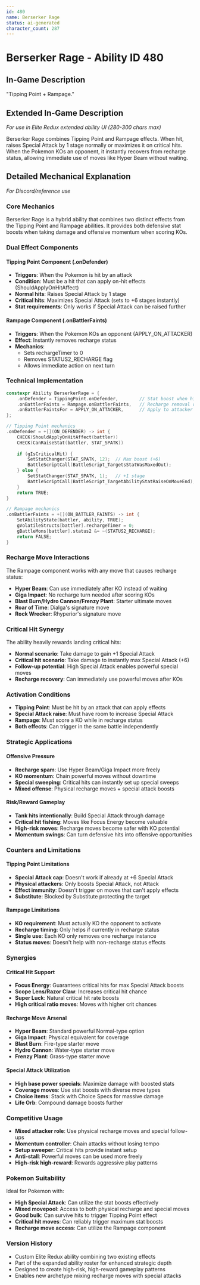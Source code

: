 ```yaml
---
id: 480
name: Berserker Rage
status: ai-generated
character_count: 287
---
```


# Berserker Rage - Ability ID 480

## In-Game Description
"Tipping Point + Rampage."

## Extended In-Game Description
*For use in Elite Redux extended ability UI (280-300 chars max)*

Berserker Rage combines Tipping Point and Rampage effects. When hit, raises Special Attack by 1 stage normally or maximizes it on critical hits. When the Pokemon KOs an opponent, it instantly recovers from recharge status, allowing immediate use of moves like Hyper Beam without waiting.

## Detailed Mechanical Explanation
*For Discord/reference use*

### Core Mechanics
Berserker Rage is a hybrid ability that combines two distinct effects from the Tipping Point and Rampage abilities. It provides both defensive stat boosts when taking damage and offensive momentum when scoring KOs.

### Dual Effect Components

#### Tipping Point Component (.onDefender)
- **Triggers**: When the Pokemon is hit by an attack
- **Condition**: Must be a hit that can apply on-hit effects (ShouldApplyOnHitAffect)
- **Normal hits**: Raises Special Attack by 1 stage
- **Critical hits**: Maximizes Special Attack (sets to +6 stages instantly)
- **Stat requirements**: Only works if Special Attack can be raised further

#### Rampage Component (.onBattlerFaints)
- **Triggers**: When the Pokemon KOs an opponent (APPLY_ON_ATTACKER)
- **Effect**: Instantly removes recharge status
- **Mechanics**: 
  - Sets rechargeTimer to 0
  - Removes STATUS2_RECHARGE flag
  - Allows immediate action on next turn

### Technical Implementation
```c
constexpr Ability BerserkerRage = {
    .onDefender = TippingPoint.onDefender,        // Stat boost when hit
    .onBattlerFaints = Rampage.onBattlerFaints,   // Recharge removal on KO
    .onBattlerFaintsFor = APPLY_ON_ATTACKER,      // Apply to attacker
};

// Tipping Point mechanics
.onDefender = +[](ON_DEFENDER) -> int {
    CHECK(ShouldApplyOnHitAffect(battler))
    CHECK(CanRaiseStat(battler, STAT_SPATK))
    
    if (gIsCriticalHit) {
        SetStatChanger(STAT_SPATK, 12);  // Max boost (+6)
        BattleScriptCall(BattleScript_TargetsStatWasMaxedOut);
    } else {
        SetStatChanger(STAT_SPATK, 1);   // +1 stage
        BattleScriptCall(BattleScript_TargetAbilityStatRaiseOnMoveEnd);
    }
    return TRUE;
}

// Rampage mechanics
.onBattlerFaints = +[](ON_BATTLER_FAINTS) -> int {
    SetAbilityState(battler, ability, TRUE);
    gVolatileStructs[battler].rechargeTimer = 0;
    gBattleMons[battler].status2 &= ~(STATUS2_RECHARGE);
    return FALSE;
}
```

### Recharge Move Interactions
The Rampage component works with any move that causes recharge status:
- **Hyper Beam**: Can use immediately after KO instead of waiting
- **Giga Impact**: No recharge turn needed after scoring KOs
- **Blast Burn/Hydro Cannon/Frenzy Plant**: Starter ultimate moves
- **Roar of Time**: Dialga's signature move
- **Rock Wrecker**: Rhyperior's signature move

### Critical Hit Synergy
The ability heavily rewards landing critical hits:
- **Normal scenario**: Take damage to gain +1 Special Attack
- **Critical hit scenario**: Take damage to instantly max Special Attack (+6)
- **Follow-up potential**: High Special Attack enables powerful special moves
- **Recharge recovery**: Can immediately use powerful moves after KOs

### Activation Conditions
- **Tipping Point**: Must be hit by an attack that can apply effects
- **Special Attack raise**: Must have room to increase Special Attack
- **Rampage**: Must score a KO while in recharge status
- **Both effects**: Can trigger in the same battle independently

### Strategic Applications

#### Offensive Pressure
- **Recharge spam**: Use Hyper Beam/Giga Impact more freely
- **KO momentum**: Chain powerful moves without downtime
- **Special sweeping**: Critical hits can instantly set up special sweeps
- **Mixed offense**: Physical recharge moves + special attack boosts

#### Risk/Reward Gameplay
- **Tank hits intentionally**: Build Special Attack through damage
- **Critical hit fishing**: Moves like Focus Energy become valuable
- **High-risk moves**: Recharge moves become safer with KO potential
- **Momentum swings**: Can turn defensive hits into offensive opportunities

### Counters and Limitations

#### Tipping Point Limitations
- **Special Attack cap**: Doesn't work if already at +6 Special Attack
- **Physical attackers**: Only boosts Special Attack, not Attack
- **Effect immunity**: Doesn't trigger on moves that can't apply effects
- **Substitute**: Blocked by Substitute protecting the target

#### Rampage Limitations
- **KO requirement**: Must actually KO the opponent to activate
- **Recharge timing**: Only helps if currently in recharge status
- **Single use**: Each KO only removes one recharge instance
- **Status moves**: Doesn't help with non-recharge status effects

### Synergies

#### Critical Hit Support
- **Focus Energy**: Guarantees critical hits for max Special Attack boosts
- **Scope Lens/Razor Claw**: Increases critical hit chance
- **Super Luck**: Natural critical hit rate boosts
- **High critical ratio moves**: Moves with higher crit chances

#### Recharge Move Arsenal
- **Hyper Beam**: Standard powerful Normal-type option
- **Giga Impact**: Physical equivalent for coverage
- **Blast Burn**: Fire-type starter move
- **Hydro Cannon**: Water-type starter move
- **Frenzy Plant**: Grass-type starter move

#### Special Attack Utilization
- **High base power specials**: Maximize damage with boosted stats
- **Coverage moves**: Use stat boosts with diverse move types
- **Choice items**: Stack with Choice Specs for massive damage
- **Life Orb**: Compound damage boosts further

### Competitive Usage
- **Mixed attacker role**: Use physical recharge moves and special follow-ups
- **Momentum controller**: Chain attacks without losing tempo
- **Setup sweeper**: Critical hits provide instant setup
- **Anti-stall**: Powerful moves can be used more freely
- **High-risk high-reward**: Rewards aggressive play patterns

### Pokemon Suitability
Ideal for Pokemon with:
- **High Special Attack**: Can utilize the stat boosts effectively
- **Mixed movepool**: Access to both physical recharge and special moves
- **Good bulk**: Can survive hits to trigger Tipping Point effect
- **Critical hit moves**: Can reliably trigger maximum stat boosts
- **Recharge move access**: Can utilize the Rampage component

### Version History
- Custom Elite Redux ability combining two existing effects
- Part of the expanded ability roster for enhanced strategic depth
- Designed to create high-risk, high-reward gameplay patterns
- Enables new archetype mixing recharge moves with special attacks